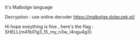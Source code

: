 It's Malbolge language 

Decryption : use online decoder https://malbolge.doleczek.pl/

Hi hope eveything is fine , here's the flag : SHELL{m41b01g3_15_my_n3w_l4ngu4g3}

